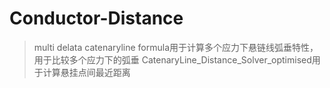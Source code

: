 # Conductor-Distance
>multi delata catenaryline formula用于计算多个应力下悬链线弧垂特性，用于比较多个应力下的弧垂
>CatenaryLine_Distance_Solver_optimised用于计算悬挂点间最近距离